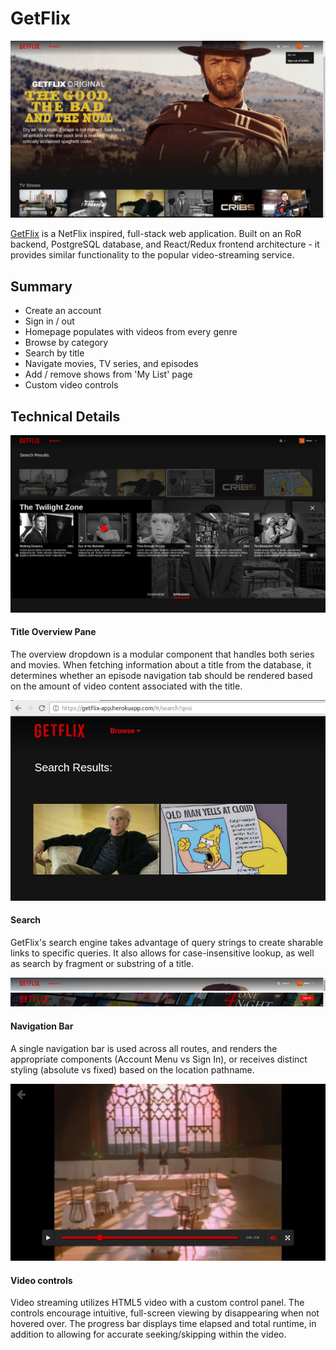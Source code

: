 # GetFlix

![home]

[GetFlix][getflix] is a NetFlix inspired, full-stack web application. Built on an RoR backend, PostgreSQL database, and React/Redux frontend architecture - it provides similar functionality to the popular video-streaming service.

## Summary

* Create an account
* Sign in / out
* Homepage populates with videos from every genre
* Browse by category
* Search by title
* Navigate movies, TV series, and episodes
* Add / remove shows from 'My List' page
* Custom video controls

## Technical Details

![overview]

#### Title Overview Pane
The overview dropdown is a modular component that handles both series and movies. When fetching information about a title from the database, it determines whether an episode navigation tab should be rendered based on the amount of video content associated with the title.

![query]

#### Search
GetFlix's search engine takes advantage of query strings to create sharable links to specific queries. It also allows for case-insensitive lookup, as well as search by fragment or substring of a title.

![nav1]
![nav2]

#### Navigation Bar

A single navigation bar is used across all routes, and renders the appropriate components (Account Menu vs Sign In), or receives distinct styling (absolute vs fixed) based on the location pathname.

![play]

#### Video controls

Video streaming utilizes HTML5 video with a custom control panel. The controls encourage intuitive, full-screen viewing by disappearing when not hovered over. The progress bar displays time elapsed and total runtime, in addition to allowing for accurate seeking/skipping within the video.

[getflix]:  https://getflix-app.herokuapp.com

[home]: ./docs/images/home.png
[overview]: ./docs/images/overview.png
[play]: ./docs/images/play.png
[query]: ./docs/images/query.png
[nav1]: ./docs/images/nav1.png
[nav2]: ./docs/images/nav2.png
